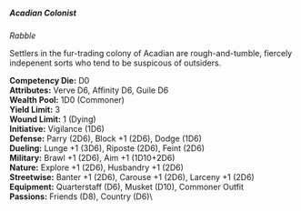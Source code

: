 #####  Acadian Colonist

*Rabble*

Settlers in the fur-trading colony of Acadian are rough-and-tumble, 
fiercely indepenent sorts who tend to be suspicous of outsiders.

**Competency Die:** D0\
**Attributes:** Verve D6, Affinity D6, Guile D6\
**Wealth Pool:** 1D0 (Commoner)\
**Yield Limit:** 3\
**Wound Limit:** 1 (Dying)\
**Initiative:** Vigilance (1D6)\
**Defense:** Parry (2D6), Block +1 (2D6), Dodge (1D6)\
**Dueling:** Lunge +1 (3D6), Riposte (2D6), Feint (2D6)\
**Military:** Brawl +1 (2D6), Aim +1 (1D10+2D6)\
**Nature:** Explore +1 (2D6), Husbandry +1 (2D6)\
**Streetwise:** Banter +1 (2D6), Carouse +1 (2D6), Larceny +1 (2D6)\
**Equipment:** Quarterstaff (D6), Musket (D10), Commoner Outfit\
**Passions:** Friends (D8), Country (D6)\
